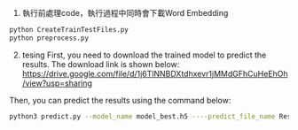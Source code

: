 1. 執行前處理code，執行過程中同時會下載Word Embedding
```Bash
python CreateTrainTestFiles.py
python preprocess.py
```
2. tesing
First, you need to download the trained model to predict the results. The download link is shown below:<br> 
https://drive.google.com/file/d/1j6TlNNBDXtdhxevr1jMMdGFhCuHeEhOh/view?usp=sharing

Then, you can predict the results using the command below:
```Bash
python3 predict.py --model_name model_best.h5 ----predict_file_name Results.txt
```
